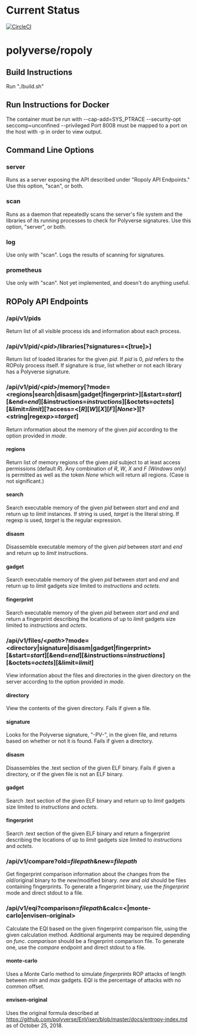 # Current Status

[![CircleCI](https://circleci.com/gh/polyverse/ropoly.svg?style=svg)](https://circleci.com/gh/polyverse/ropoly)

# polyverse/ropoly

## Build Instructions
Run "./build.sh"

## Run Instructions for Docker
The container must be run with --cap-add=SYS_PTRACE --security-opt seccomp=unconfined --privileged
Port 8008 must be mapped to a port on the host with -p in order to view output.

## Command Line Options

### server
Runs as a server exposing the API described under "Ropoly API Endpoints." Use this option, "scan", or both.

### scan
Runs as a daemon that repeatedly scans the server's file system and the libraries of its running processes to check for Polyverse signatures. Use this option, "server", or both.

### log
Use only with "scan". Logs the results of scanning for signatures.

### prometheus
Use only with "scan". Not yet implemented, and doesn't do anything useful.

## ROPoly API Endpoints

### /api/v1/pids
Return list of all visible process ids and information about each process.

### /api/v1/pid/\<_pid_\>/libraries[?signatures=\<[true]\>]
Return list of loaded libraries for the given _pid_. If _pid_ is 0, _pid_ refers to the ROPoly process itself. If signature is _true_, list whether or not each library has a Polyverse signature.

### /api/v1/pid/\<_pid_\>/memory[?mode=\<regions|search|disasm|gadget|fingerprint\>][&start=_start_][&end=_end_][&instructions=_instructions_][&octets=_octets_][&limit=_limit_][?access=\<[_R_][_W_][_X_][_F_]|_None_\>][?\<string|regexp\>=_target_]
Return information about the memory of the given _pid_ according to the option provided in _mode_.

#### regions
Return list of memory regions of the given _pid_ subject to at least access permissions (default _R_). Any combination of _R_, _W_, _X_ and _F (Windows only)_ is permitted as well as the token _None_ which will return all regions. (Case is not significant.)

#### search
Search executable memory of the given _pid_ between _start_ and _end_ and return up to _limit_ instances. If string is used, _target_ is the literal string. If regexp is used, _target_ is the regular expression.

#### disasm
Disassemble executable memory of the given _pid_ between _start_ and _end_ and return up to _limit_ instructions. 

#### gadget
Search executable memory of the given _pid_ between _start_ and _end_ and return up to _limit_ gadgets size limited to _instructions_ and _octets_.

#### fingerprint
Search executable memory of the given _pid_ between _start_ and _end_ and return a fingerprint describing the locations of up to _limit_ gadgets size limited to _instructions_ and _octets_.

### /api/v1/files/\<_path_\>?mode=\<directory|signature|disasm|gadget|fingerprint\>[&start=_start_][&end=_end_][&instructions=_instructions_][&octets=_octets_][&limit=_limit_]
View information about the files and directories in the given directory on the server according to the option provided in _mode_.

#### directory
View the contents of the given directory. Fails if given a file.

#### signature
Looks for the Polyverse signature, "-PV-", in the given file, and returns based on whether or not it is found. Fails if given a directory.

#### disasm
Disassembles the .text section of the given ELF binary. Fails if given a directory, or if the given file is not an ELF binary.

#### gadget
Search .text section of the given ELF binary and return up to _limit_ gadgets size limited to _instructions_ and _octets_.

#### fingerprint
Search .text section of the given ELF binary and return a fingerprint describing the locations of up to _limit_ gadgets size limited to _instructions_ and _octets_.

### /api/v1/compare?old=_filepath_&new=_filepath_
Get fingerprint comparison information about the changes from the _old_/original binary to the _new_/modified binary.
_new_ and _old_ should be files containing fingerprints. To generate a fingerprint binary, use the _fingerprint_ mode and direct stdout to a file.

### /api/v1/eqi?comparison=_filepath_&calc=<|monte-carlo|envisen-original>
Calculate the EQI based on the given fingerprint comparison file, using the given calculation method. Additional arguments may be required depending on _func_.
_comparison_ should be a fingerprint comparison file. To generate one, use the _compare_ endpoint and direct stdout to a file.

#### monte-carlo
Uses a Monte Carlo method to simulate _fingerprints_ ROP attacks of length between _min_ and _max_ gadgets. EQI is the percentage of attacks with no common offset.

#### envisen-original
Uses the original formula described at https://github.com/polyverse/EnVisen/blob/master/docs/entropy-index.md as of October 25, 2018.